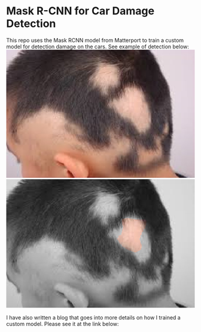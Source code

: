 # Mask R-CNN for Car Damage Detection

This repo uses the Mask RCNN model from Matterport to train a custom model for detection damage on the cars. See example of detection below:
![alt text](https://github.com/mohamedelbeih/Hairloss-Areas-Segmentation/blob/main/results/test_image.jfif)
![alt text](https://github.com/mohamedelbeih/Hairloss-Areas-Segmentation/blob/main/results/splash_test_image.png)



I have also written a blog that goes into more details on how I trained a custom model. Please see it at the link below:




